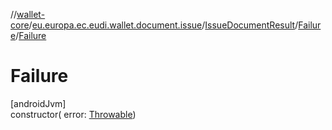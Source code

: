 //[wallet-core](../../../../index.md)/[eu.europa.ec.eudi.wallet.document.issue](../../index.md)/[IssueDocumentResult](../index.md)/[Failure](index.md)/[Failure](-failure.md)

# Failure

[androidJvm]\
constructor(
error: [Throwable](https://kotlinlang.org/api/latest/jvm/stdlib/kotlin/-throwable/index.html))
